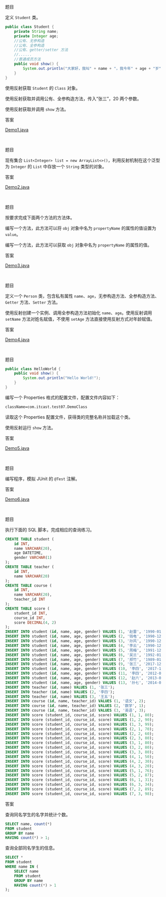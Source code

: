 题目

定义 `Student` 类。

```Java
public class Student {
    private String name;
    private Integer age;
    //公有、无参构造
    //公有、全参构造
    //公有、getter/setter 方法
    //......
    //普通成员方法
    public void show() {
        System.out.println("大家好，我叫" + name + "，我今年" + age + "岁");
    }
}
```

使用反射获取 `Student` 的 `Class` 对象。

使用反射获取并调用公有、全参构造方法，传入“张三”，20 两个参数。

使用反射获取并调用 `show` 方法。

答案

[Demo1.java](./src/day5/demo1/Demo1.java)

<br>

题目

现有集合 `List<Integer> list = new ArrayList<>()`，利用反射机制在这个泛型为 `Integer` 的 `List` 中存放一个 `String` 类型的对象。

答案

[Demo2.java](./src/day5/demo2/Demo2.java)

<br>

题目

按要求完成下面两个方法的方法体。

编写一个方法，此方法可以将 `obj` 对象中名为 `propertyName` 的属性的值设置为 `value`。

编写一个方法，此方法可以获取 `obj` 对象中名为 `propertyName` 的属性的值。

答案

[Demo3.java](./src/day5/demo3/Demo3.java)

<br>

题目

定义一个 `Person` 类，包含私有属性 `name`、`age`，无参构造方法、全参构造方法、`Getter` 方法、`Setter` 方法。

使用反射创建一个实例、调用全参构造方法初始化 `name`、`age`。使用反射调用 `setName` 方法对姓名赋值，不使用 `setAge` 方法直接使用反射方式对年龄赋值。

答案

[Demo4.java](./src/day5/demo4/Demo4.java)

<br>

题目

```Java
public class HelloWorld {
    public void show() {
        System.out.println("Hello World!");
    }
}
```

编写一个 Properties 格式的配置文件，配置文件内容如下：

```Markdown
className=com.itcast.test07.DemoClass
```

读取这个 Properties 配置文件，获得类的完整名称并加载这个类。

使用反射运行 `show` 方法。

答案

[Demo5.java](./src/day5/demo5/Demo5.java)

<br>

题目

编写程序，模拟 JUnit 的 `@Test` 注解。

答案

[Demo6.java](./src/day5/demo6/Demo6.java)

<br>

题目

执行下面的 SQL 脚本，完成相应的查询练习。

```SQL
CREATE TABLE student (
    id INT,
    name VARCHAR(20),
    age DATETIME,
    gender VARCHAR(1)
);
CREATE TABLE teacher (
    id INT,
    name VARCHAR(20)
);
CREATE TABLE course (
    id INT,
    name VARCHAR(20),
    teacher_id INT
);
CREATE TABLE score (
    student_id INT,
    course_id INT,
    score DECIMAL(4, 2)
);
INSERT INTO student (id, name, age, gender) VALUES (1, '赵雷', '1990-01-01', '男');
INSERT INTO student (id, name, age, gender) VALUES (2, '钱电', '1990-12-21', '男');
INSERT INTO student (id, name, age, gender) VALUES (3, '孙风', '1990-12-20', '男');
INSERT INTO student (id, name, age, gender) VALUES (4, '李云', '1990-12-06', '男');
INSERT INTO student (id, name, age, gender) VALUES (5, '周梅', '1991-12-01', '女');
INSERT INTO student (id, name, age, gender) VALUES (6, '吴兰', '1992-01-01', '女');
INSERT INTO student (id, name, age, gender) VALUES (7, '郑竹', '1989-01-01', '女');
INSERT INTO student (id, name, age, gender) VALUES (9, '张三', '2017-12-20', '女');
INSERT INTO student (id, name, age, gender) VALUES (10, '李四', '2017-12-25', '女');
INSERT INTO student (id, name, age, gender) VALUES (11, '李四', '2012-06-06', '女');
INSERT INTO student (id, name, age, gender) VALUES (12, '赵六', '2013-06-13', '女');
INSERT INTO student (id, name, age, gender) VALUES (13, '孙七', '2014-06-01', '女');
INSERT INTO teacher (id, name) VALUES (1, '张三');
INSERT INTO teacher (id, name) VALUES (2, '李四');
INSERT INTO teacher (id, name) VALUES (3, '王五');
INSERT INTO course (id, name, teacher_id) VALUES (1, '语文', 2);
INSERT INTO course (id, name, teacher_id) VALUES (2, '数学', 1);
INSERT INTO course (id, name, teacher_id) VALUES (3, '英语', 3);
INSERT INTO score (student_id, course_id, score) VALUES (1, 1, 80);
INSERT INTO score (student_id, course_id, score) VALUES (1, 2, 90);
INSERT INTO score (student_id, course_id, score) VALUES (1, 3, 99);
INSERT INTO score (student_id, course_id, score) VALUES (2, 1, 70);
INSERT INTO score (student_id, course_id, score) VALUES (2, 2, 60);
INSERT INTO score (student_id, course_id, score) VALUES (2, 3, 80);
INSERT INTO score (student_id, course_id, score) VALUES (3, 1, 80);
INSERT INTO score (student_id, course_id, score) VALUES (3, 2, 80);
INSERT INTO score (student_id, course_id, score) VALUES (3, 3, 80);
INSERT INTO score (student_id, course_id, score) VALUES (4, 1, 50);
INSERT INTO score (student_id, course_id, score) VALUES (4, 2, 30);
INSERT INTO score (student_id, course_id, score) VALUES (4, 3, 20);
INSERT INTO score (student_id, course_id, score) VALUES (5, 1, 76);
INSERT INTO score (student_id, course_id, score) VALUES (5, 2, 87);
INSERT INTO score (student_id, course_id, score) VALUES (6, 1, 31);
INSERT INTO score (student_id, course_id, score) VALUES (6, 3, 34);
INSERT INTO score (student_id, course_id, score) VALUES (7, 2, 89);
INSERT INTO score (student_id, course_id, score) VALUES (7, 3, 98);
```

答案

查询同名学生的名字并统计个数。

```SQL
SELECT name, count(*)
FROM student
GROUP BY name
HAVING count(*) > 1;
```

查询全部同名学生的信息。

```SQL
SELECT *
FROM student
WHERE name IN (
    SELECT name
    FROM student
    GROUP BY name
    HAVING count(*) > 1
);
```